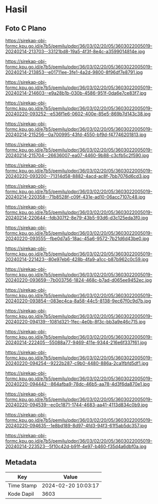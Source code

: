 # Hasil

## Foto C Plano

https://sirekap-obj-formc.kpu.go.id/e7b5/pemilu/pdpr/36/03/02/20/05/3603022005019-20240214-213703--33121bd8-19a5-4f3f-8e4c-a3599014814e.jpg

https://sirekap-obj-formc.kpu.go.id/e7b5/pemilu/pdpr/36/03/02/20/05/3603022005019-20240214-213853--e01711ee-3fe1-4a2d-9800-8f96df7e8791.jpg

https://sirekap-obj-formc.kpu.go.id/e7b5/pemilu/pdpr/36/03/02/20/05/3603022005019-20240214-214603--e9a28b1b-030b-4586-951f-0da6e7ce83f7.jpg

https://sirekap-obj-formc.kpu.go.id/e7b5/pemilu/pdpr/36/03/02/20/05/3603022005019-20240220-093252--e536f1e6-0602-400e-85e5-869b7d143c38.jpg

https://sirekap-obj-formc.kpu.go.id/e7b5/pemilu/pdpr/36/03/02/20/05/3603022005019-20240214-215256--0a700995-43fd-4550-bf9d-f47746201813.jpg

https://sirekap-obj-formc.kpu.go.id/e7b5/pemilu/pdpr/36/03/02/20/05/3603022005019-20240214-215704--26636007-ea07-4460-9b88-c3cfb5c2f590.jpg

https://sirekap-obj-formc.kpu.go.id/e7b5/pemilu/pdpr/36/03/02/20/05/3603022005019-20240220-093200--71314d58-8882-4acd-ac8f-7bb7076d6cd3.jpg

https://sirekap-obj-formc.kpu.go.id/e7b5/pemilu/pdpr/36/03/02/20/05/3603022005019-20240214-220358--71b8528f-c09f-431e-ad10-06acc7107c48.jpg

https://sirekap-obj-formc.kpu.go.id/e7b5/pemilu/pdpr/36/03/02/20/05/3603022005019-20240214-220644--fdb307f2-8e79-43b5-93d6-d3c125eda3f0.jpg

https://sirekap-obj-formc.kpu.go.id/e7b5/pemilu/pdpr/36/03/02/20/05/3603022005019-20240220-093555--fbe0d7a5-18ac-45a6-9572-7b21d6d43be0.jpg

https://sirekap-obj-formc.kpu.go.id/e7b5/pemilu/pdpr/36/03/02/20/05/3603022005019-20240214-221423--80e97eb6-428b-4fa9-a1cc-b87b962c0c59.jpg

https://sirekap-obj-formc.kpu.go.id/e7b5/pemilu/pdpr/36/03/02/20/05/3603022005019-20240220-093659--7b003756-1824-468c-b7ad-d065ee9452ec.jpg

https://sirekap-obj-formc.kpu.go.id/e7b5/pemilu/pdpr/36/03/02/20/05/3603022005019-20240220-093854--083ec4ca-8a58-44c5-8138-9ec67f0c9d7b.jpg

https://sirekap-obj-formc.kpu.go.id/e7b5/pemilu/pdpr/36/03/02/20/05/3603022005019-20240220-094139--1081d321-1fec-4e0b-8f3c-bb3a9e46c715.jpg

https://sirekap-obj-formc.kpu.go.id/e7b5/pemilu/pdpr/36/03/02/20/05/3603022005019-20240214-222405--55088a77-9469-411e-9344-216e6f337f61.jpg

https://sirekap-obj-formc.kpu.go.id/e7b5/pemilu/pdpr/36/03/02/20/05/3603022005019-20240220-094254--9222b287-c9b0-4480-886a-2ca1fbfd5df1.jpg

https://sirekap-obj-formc.kpu.go.id/e7b5/pemilu/pdpr/36/03/02/20/05/3603022005019-20240220-094442--864afba9-78dc-46b5-aa78-4d3f6da870e1.jpg

https://sirekap-obj-formc.kpu.go.id/e7b5/pemilu/pdpr/36/03/02/20/05/3603022005019-20240220-094539--ec0c1871-1744-4683-aa41-4113d834c0b9.jpg

https://sirekap-obj-formc.kpu.go.id/e7b5/pemilu/pdpr/36/03/02/20/05/3603022005019-20240220-094635--1e8bd189-8d97-4fd3-94f3-61f5ab5dc357.jpg

https://sirekap-obj-formc.kpu.go.id/e7b5/pemilu/pdpr/36/03/02/20/05/3603022005019-20240214-223523--5f10c42d-b91f-4e97-b460-f35d4a6dbf0a.jpg


## Metadata

| Key        | Value               |
| ---------- | ------------------- |
| Time Stamp | 2024-02-20 10:03:17 |
| Kode Dapil | 3603                |




